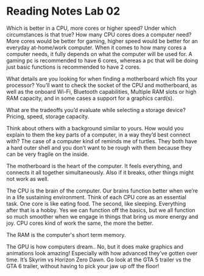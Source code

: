 # Reading Notes Lab 02
Which is better in a CPU, more cores or higher speed? Under which circumstances is that true? How many CPU cores does a computer need? 
More cores would be better for gaming, higher speed would be better for an everyday at-home/work computer. When it comes to how many cores a computer needs, it fully depends on what the computer will be used for. A gaming pc is recommended to have 6 cores, whereas a pc that will be doing just basic functions is recommended to have 2 cores.

What details are you looking for when finding a motherboard which fits your processor?
You’ll want to check the socket of the CPU and motherboard, as well as the onboard Wi-Fi, Bluetooth capabilities, Multiple RAM slots or high RAM capacity, and in some cases a support for a graphics card(s).

What are the tradeoffs you’d evaluate while selecting a storage device?
Pricing, speed, storage capacity.

Think about others with a background similar to yours. How would you explain to them the key parts of a computer, in a way they’d best connect with?
The case of a computer kind of reminds me of turtles. They both have a hard outer shell and you don’t want to be rough with them because they can be very fragile on the inside.

The motherboard is the heart of the computer. It feels everything, and connects it all together simultaneously. Also if it breaks, other things might not work as well. 

The CPU is the brain of the computer. Our brains function better when we’re in a life sustaining environment. Think of each CPU core as an essential task. One core is like eating food. The second, like sleeping. Everything after that is a hobby. Yes we can function off the basics, but we all function so much smoother when we engage in things that bring us more energy and joy. CPU cores kind of work the same, the more the better. 

The RAM is the computer's short term memory. 

The GPU is how computers dream.. No, but it does make graphics and animations look amazing! Especially with how advanced they’ve gotten over time. It’s Skyrim vs Horizon Zero Dawn. Go look at the GTA 5 trailer vs the GTA 6 trailer, without having to pick your jaw up off the floor!
